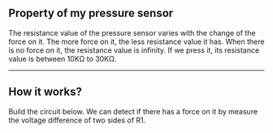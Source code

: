 ## Property of my pressure sensor

The resistance value of the pressure sensor varies with the change of the force on it. The more force on it, the less resistance value it has. When there is no force on it, the resistance value is infinity. If we press it, its resistance value is between 10KΩ to 30KΩ.

***

## How it works?

Build the circuit below. We can detect if there has a force on it by measure the voltage difference of two sides of R1.
